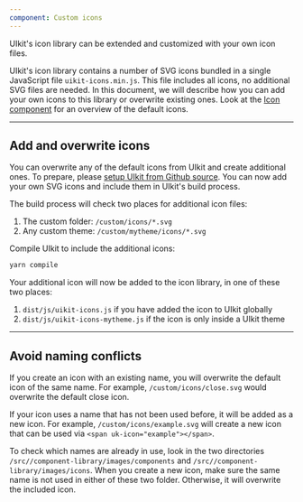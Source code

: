 ```yaml
---
component: Custom icons
---
```


<p class="uk-text-lead">UIkit's icon library can be extended and customized with your own icon files.</p>

UIkit's icon library contains a number of SVG icons bundled in a single JavaScript file `uikit-icons.min.js`. This file includes all icons, no additional SVG files are needed. In this document, we will describe how you can add your own icons to this library or overwrite existing ones. Look at the [Icon component](icon.html) for an overview of the default icons.

***

## Add and overwrite icons

You can overwrite any of the default icons from UIkit and create additional ones. To prepare, please [setup UIkit from Github source](installation.md#compile-from-github-source). You can now add your own SVG icons and include them in UIkit's build process.

The build process will check two places for additional icon files:

1. The custom folder: `/custom/icons/*.svg`
2. Any custom theme: `/custom/mytheme/icons/*.svg`

Compile UIkit to include the additional icons:

```sh
yarn compile
```

Your additional icon will now be added to the icon library, in one of these two places:

1. `dist/js/uikit-icons.js` if you have added the icon to UIkit globally
2. `dist/js/uikit-icons-mytheme.js` if the icon is only inside a UIkit theme

***

## Avoid naming conflicts

If you create an icon with an existing name, you will overwrite the default icon of the same name. For example, `/custom/icons/close.svg` would overwrite the default close icon.

If your icon uses a name that has not been used before, it will be added as a new icon. For example, `/custom/icons/example.svg` will create a new icon that can be used via `<span uk-icon="example"></span>`.

To check which names are already in use, look in the two directories `/src//component-library/images/components` and `/src//component-library/images/icons`. When you create a new icon, make sure the same name is not used in either of these two folder. Otherwise, it will overwrite the included icon.
